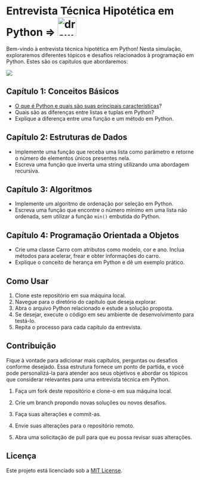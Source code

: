 # Entrevista Técnica Hipotética em Python => <img src="https://cdn.svgporn.com/logos/python.svg" alt="drawing" width="50"/>

Bem-vindo à entrevista técnica hipotética em Python! Nesta simulação, exploraremos diferentes tópicos e desafios relacionados à programação em Python. Estes são os capítulos que abordaremos:

![](https://media.giphy.com/media/RbDKaczqWovIugyJmW/giphy.gif)

## Capítulo 1: Conceitos Básicos

- [O que é Python e quais são suas principais características](python-intro.md)? 
- Quais são as diferenças entre listas e tuplas em Python?
- Explique a diferença entre uma função e um método em Python.

## Capítulo 2: Estruturas de Dados

- Implemente uma função que receba uma lista como parâmetro e retorne o número de elementos únicos presentes nela.
- Escreva uma função que inverta uma string utilizando uma abordagem recursiva.

## Capítulo 3: Algoritmos

- Implemente um algoritmo de ordenação por seleção em Python.
- Escreva uma função que encontre o número mínimo em uma lista não ordenada, sem utilizar a função `min()` embutida do Python.

## Capítulo 4: Programação Orientada a Objetos

- Crie uma classe Carro com atributos como modelo, cor e ano. Inclua métodos para acelerar, frear e obter informações do carro.
- Explique o conceito de herança em Python e dê um exemplo prático.

## Como Usar

1. Clone este repositório em sua máquina local.
2. Navegue para o diretório do capítulo que deseja explorar.
3. Abra o arquivo Python relacionado e estude a solução proposta.
4. Se desejar, execute o código em seu ambiente de desenvolvimento para testá-lo.
5. Repita o processo para cada capítulo da entrevista.

## Contribuição

Fique à vontade para adicionar mais capítulos, perguntas ou desafios conforme desejado. Essa estrutura fornece um ponto de partida, e você pode personalizá-la para atender aos seus objetivos e abordar os tópicos que considerar relevantes para uma entrevista técnica em Python.

1. Faça um fork deste repositório e clone-o em sua máquina local.

2. Crie um branch propondo novas soluções ou novos desafios.

3. Faça suas alterações e commit-as.

4. Envie suas alterações para o repositório remoto.

5. Abra uma solicitação de pull para que eu possa revisar suas alterações.


## Licença

Este projeto está licenciado sob a [MIT License](https://choosealicense.com/licenses/mit/#suggest-this-license).

